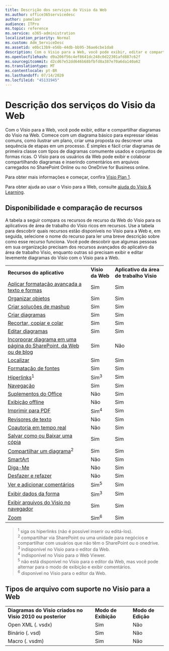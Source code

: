 ```yaml
---
title: Descrição dos serviços do Visio da Web
ms.author: office365servicedesc
author: pamelaar
audience: ITPro
ms.topic: reference
ms.service: o365-administration
localization_priority: Normal
ms.custom: Adm_ServiceDesc
ms.assetid: e0bc13b9-e56b-44db-bb95-36ae6cbe1da8
description: Com o Visio para a Web, você pode exibir, editar e compartilhar diagramas do Visio na Web.
ms.openlocfilehash: d9a206f56c4ef8641dc248c0d22301afd887c62f
ms.sourcegitcommit: d2cd67e52dd646b68bfbfd8a387e70a6da140a62
ms.translationtype: MT
ms.contentlocale: pt-BR
ms.lasthandoff: 07/14/2020
ms.locfileid: "45131945"
---
```

# <a name="visio-for-the-web-service-description"></a>Descrição dos serviços do Visio da Web

Com o Visio para a Web, você pode exibir, editar e compartilhar diagramas do Visio na Web. Comece com um diagrama básico para expressar ideias comuns, como ilustrar um plano, criar uma proposta ou descrever uma sequência de etapas em um processo. É simples e fácil criar diagramas de primeira classe com tipos de diagramas comumente usados e conjuntos de formas ricas. O Visio para os usuários da Web pode exibir e colaborar compartilhando diagramas e inserindo comentários em arquivos carregados no SharePoint Online ou no OneDrive for Business online.
  
Para obter mais informações e começar, confira [Visio Plan 1](https://products.office.com/en-US/visio/visio-online).
  
Para obter ajuda ao usar o Visio para a Web, consulte [ajuda do Visio & Learning](https://support.office.com/visio).
  
## <a name="feature-availability-and-comparison"></a>Disponibilidade e comparação de recursos

A tabela a seguir compara os recursos de recurso da Web do Visio para os aplicativos de área de trabalho do Visio ricos em recursos. Use a tabela para descobrir quais recursos estão disponíveis no Visio para a Web e, em seguida, selecione o nome do recurso para ler uma breve descrição sobre como esse recurso funciona. Você pode descobrir que algumas pessoas em sua organização precisam dos recursos avançados do aplicativo da área de trabalho Visio, enquanto outras só precisam exibir e editar levemente diagramas do Visio com o Visio para a Web. 
  
||||
|:-----|:-----|:-----|
|**Recursos do aplicativo** <br/> |**Visio da Web** <br/> |**Aplicativo da área de trabalho Visio** <br/> |
|[Aplicar formatação avançada a texto e formas](visio-online.md#apply-rich-formatting-to-text-and-shapes) <br/> |Sim  <br/> |Sim  <br/> |
|[Organizar objetos](visio-online.md#arrange-objects) <br/> |Sim  <br/> |Sim  <br/> |
|[Criar soluções de mashup](visio-online.md#build-mashup-solutions) <br/> |Sim  <br/> |Sim  <br/> |
|[Criar diagramas](visio-online.md#create-diagrams) <br/> |Sim  <br/> |Sim  <br/> |
|[Recortar, copiar e colar](visio-online.md#cut-copy-and-paste) <br/> |Sim  <br/> |Sim  <br/> |
|[Editar diagramas](visio-online.md#edit-diagrams) <br/> |Sim  <br/> |Sim  <br/> |
|[Incorporar diagrama em uma página do SharePoint, da Web ou de blog](visio-online.md#embed-diagram-in-a-sharepoint-web-or-blog-page) <br/> |Sim  <br/> |Não  <br/> |
|[Localizar](visio-online.md#find) <br/> |Sim  <br/> |Sim  <br/> |
|[Formatação de fontes](visio-online.md#font-formatting) <br/> |Sim  <br/> |Sim  <br/> |
|[Hiperlinks](visio-online.md#hyperlinks)<sup>1</sup> <br/> |Sim<sup>3</sup> <br/> |Sim  <br/> |
|[Navegação](visio-online.md#navigation) <br/> |Sim  <br/> |Sim  <br/> |
|[Suplementos do Office](visio-online.md#office-add-ins) <br/> |Não  <br/> |Sim  <br/> |
|[Exibição offline](visio-online.md#offline-viewing) <br/> |Não  <br/> |Sim  <br/> |
|[Imprimir para PDF](visio-online.md#print-to-pdf) <br/> |Sim<sup>4</sup> <br/> |Sim  <br/> |
|[Revisores de texto](visio-online.md#proofing-tools) <br/> |Não  <br/> |Sim  <br/> |
|[Coautoria em tempo real](visio-online.md#real-time-co-authoring) <br/> |Não  <br/> |Sim  <br/> |
|[Salvar como ou Baixar uma cópia](visio-online.md#save-as-or-download-a-copy) <br/> |Sim  <br/> |Sim  <br/> |
|[Compartilhar um diagrama](visio-online.md#share-a-diagram)<sup>2</sup> <br/> |Sim  <br/> |Sim  <br/> |
|[SmartArt](visio-online.md#smartart) <br/> |Não  <br/> |Sim  <br/> |
|[Diga-Me](visio-online.md#tell-me) <br/> |Não  <br/> |Sim  <br/> |
|[Desfazer e refazer](visio-online.md#undo-and-redo) <br/> |Não  <br/> |Sim  <br/> |
|[Ver e adicionar comentários](visio-online.md#view-and-add-comments) <br/> |Sim<sup>5</sup> <br/> |Sim  <br/> |
|[Exibir dados da forma](visio-online.md#view-shape-data) <br/> |Sim<sup>3</sup> <br/> |Sim  <br/> |
|[Exibir arquivos do Visio no navegador](visio-online.md#view-visio-files-in-the-browser) <br/> |Sim  <br/> |Sim  <br/> |
|[Zoom](visio-online.md#zoom) <br/> |Sim<sup>6</sup> <br/> |Sim  <br/> |
   
> <sup>1</sup> siga os hiperlinks (não é possível inserir ou editá-los). 
<br/><sup>2</sup> compartilhar via SharePoint ou uma unidade para negócios e compartilhar com usuários que não têm o SharePoint ou o onedrive. 
<br/> <sup>3</sup> indisponível no Visio para o editor da Web.
<br/><sup>4</sup> indisponível no Visio para o Web Viewer. 
<br/><sup>5</sup> não está disponível no Visio para o editor da Web, mas você pode alternar para o modo de exibição e exibir comentários. 
<br/><sup>6</sup> disponível no Visio para o editor da Web. 
  
## <a name="supported-file-types-in-visio-for-the-web"></a>Tipos de arquivo com suporte no Visio para a Web

||||
|:-----|:-----|:-----|
|**Diagramas do Visio criados no Visio 2010 ou posterior** <br/> |**Modo de Exibição** <br/> |**Modo de Edição** <br/> |
|Open XML (. vsdx)  <br/> |Sim  <br/> |Não  <br/> |
|Binário (. vsd)  <br/> |Sim  <br/> |Não  <br/> |
|Macro (. vsdm)  <br/> |Sim  <br/> |Não  <br/> |
   

